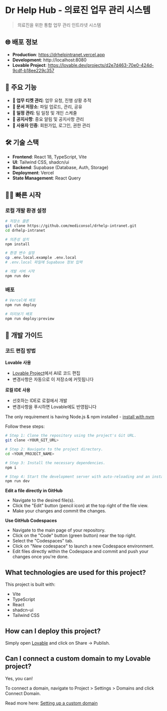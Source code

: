 # Dr Help Hub - 의료진 업무 관리 시스템

> 의료진을 위한 통합 업무 관리 인트라넷 시스템

## 🌐 배포 정보

- **Production**: https://drhelpintranet.vercel.app
- **Development**: http://localhost:8080
- **Lovable Project**: https://lovable.dev/projects/d2e7d463-70e0-424d-9cdf-b18ee229c357

## 🚀 주요 기능

- **🎫 업무 티켓 관리**: 업무 요청, 진행 상황 추적
- **📄 문서 저장소**: 파일 업로드, 관리, 공유
- **📅 일정 관리**: 팀 일정 및 개인 스케줄
- **📢 공지사항**: 중요 알림 및 공지사항 관리
- **👥 사용자 인증**: 회원가입, 로그인, 권한 관리

## 🛠️ 기술 스택

- **Frontend**: React 18, TypeScript, Vite
- **UI**: Tailwind CSS, shadcn/ui
- **Backend**: Supabase (Database, Auth, Storage)
- **Deployment**: Vercel
- **State Management**: React Query

## 🏃‍♂️ 빠른 시작

### 로컬 개발 환경 설정

```bash
# 저장소 클론
git clone https://github.com/mediconsol/drhelp-intranet.git
cd drhelp-intranet

# 의존성 설치
npm install

# 환경 변수 설정
cp .env.local.example .env.local
# .env.local 파일에 Supabase 정보 입력

# 개발 서버 시작
npm run dev
```

### 배포

```bash
# Vercel에 배포
npm run deploy

# 미리보기 배포
npm run deploy:preview
```

## 📝 개발 가이드

### 코드 편집 방법

**Lovable 사용**
- [Lovable Project](https://lovable.dev/projects/d2e7d463-70e0-424d-9cdf-b18ee229c357)에서 AI로 코드 편집
- 변경사항은 자동으로 이 저장소에 커밋됩니다

**로컬 IDE 사용**
- 선호하는 IDE로 로컬에서 개발
- 변경사항을 푸시하면 Lovable에도 반영됩니다

The only requirement is having Node.js & npm installed - [install with nvm](https://github.com/nvm-sh/nvm#installing-and-updating)

Follow these steps:

```sh
# Step 1: Clone the repository using the project's Git URL.
git clone <YOUR_GIT_URL>

# Step 2: Navigate to the project directory.
cd <YOUR_PROJECT_NAME>

# Step 3: Install the necessary dependencies.
npm i

# Step 4: Start the development server with auto-reloading and an instant preview.
npm run dev
```

**Edit a file directly in GitHub**

- Navigate to the desired file(s).
- Click the "Edit" button (pencil icon) at the top right of the file view.
- Make your changes and commit the changes.

**Use GitHub Codespaces**

- Navigate to the main page of your repository.
- Click on the "Code" button (green button) near the top right.
- Select the "Codespaces" tab.
- Click on "New codespace" to launch a new Codespace environment.
- Edit files directly within the Codespace and commit and push your changes once you're done.

## What technologies are used for this project?

This project is built with:

- Vite
- TypeScript
- React
- shadcn-ui
- Tailwind CSS

## How can I deploy this project?

Simply open [Lovable](https://lovable.dev/projects/d2e7d463-70e0-424d-9cdf-b18ee229c357) and click on Share -> Publish.

## Can I connect a custom domain to my Lovable project?

Yes, you can!

To connect a domain, navigate to Project > Settings > Domains and click Connect Domain.

Read more here: [Setting up a custom domain](https://docs.lovable.dev/tips-tricks/custom-domain#step-by-step-guide)
